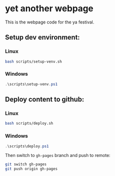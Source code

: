 # yet another webpage

This is the webpage code for the ya festival.

## Setup dev environment:

### Linux

```sh
bash scripts/setup-venv.sh
```

### Windows

```powershell
.\scripts\setup-venv.ps1
```

## Deploy content to github:

### Linux

```sh
bash scripts/deploy.sh
```

### Windows

```powershell
.\scripts\deploy.ps1
```

Then switch to `gh-pages` branch and push to remote:

```sh
git switch gh-pages
git push origin gh-pages
```
